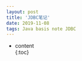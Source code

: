 ```yaml
---  
layout: post  
title: 'JDBC笔记'  
date: 2019-11-08  
tags: Java basis note JDBC
---  
```

  
  
* content  
{:toc}  
  
  
  
  
